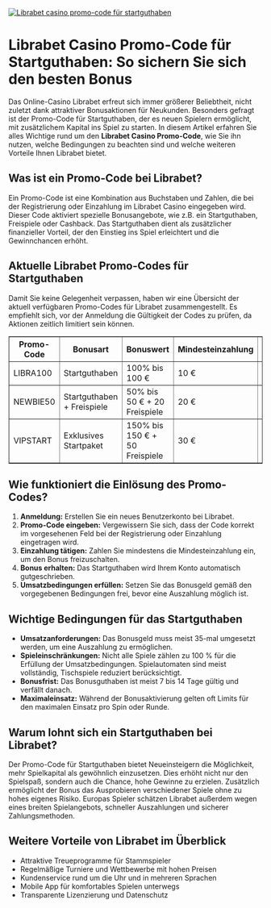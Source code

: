 [![Librabet casino promo-code für startguthaben](https://123-caf.pages.dev/gitsignup.png)](https://vrmoo.ru/Bt82HjjY)

<h1>Librabet Casino Promo-Code für Startguthaben: So sichern Sie sich den besten Bonus</h1>  <p>Das Online-Casino Librabet erfreut sich immer größerer Beliebtheit, nicht zuletzt dank attraktiver Bonusaktionen für Neukunden. Besonders gefragt ist der Promo-Code für Startguthaben, der es neuen Spielern ermöglicht, mit zusätzlichem Kapital ins Spiel zu starten. In diesem Artikel erfahren Sie alles Wichtige rund um den <strong>Librabet Casino Promo-Code</strong>, wie Sie ihn nutzen, welche Bedingungen zu beachten sind und welche weiteren Vorteile Ihnen Librabet bietet.</p>  <h2>Was ist ein Promo-Code bei Librabet?</h2> <p>Ein Promo-Code ist eine Kombination aus Buchstaben und Zahlen, die bei der Registrierung oder Einzahlung im Librabet Casino eingegeben wird. Dieser Code aktiviert spezielle Bonusangebote, wie z.B. ein Startguthaben, Freispiele oder Cashback. Das Startguthaben dient als zusätzlicher finanzieller Vorteil, der den Einstieg ins Spiel erleichtert und die Gewinnchancen erhöht.</p>  <h2>Aktuelle Librabet Promo-Codes für Startguthaben</h2> <p>Damit Sie keine Gelegenheit verpassen, haben wir eine Übersicht der aktuell verfügbaren Promo-Codes für Librabet zusammengestellt. Es empfiehlt sich, vor der Anmeldung die Gültigkeit der Codes zu prüfen, da Aktionen zeitlich limitiert sein können.</p>  <table border="1" cellpadding="8" cellspacing="0">   <thead>     <tr>       <th>Promo-Code</th>       <th>Bonusart</th>       <th>Bonuswert</th>       <th>Mindesteinzahlung</th>       <th>Gültigkeit</th>     </tr>   </thead>   <tbody>     <tr>       <td>LIBRA100</td>       <td>Startguthaben</td>       <td>100% bis 100 €</td>       <td>10 €</td>       <td>Bis 30.06.2024</td>     </tr>     <tr>       <td>NEWBIE50</td>       <td>Startguthaben + Freispiele</td>       <td>50% bis 50 € + 20 Freispiele</td>       <td>20 €</td>       <td>Bis 31.07.2024</td>     </tr>     <tr>       <td>VIPSTART</td>       <td>Exklusives Startpaket</td>       <td>150% bis 150 € + 50 Freispiele</td>       <td>30 €</td>       <td>Bis 15.08.2024</td>     </tr>   </tbody> </table>  <h2>Wie funktioniert die Einlösung des Promo-Codes?</h2> <ol>   <li><strong>Anmeldung:</strong> Erstellen Sie ein neues Benutzerkonto bei Librabet.</li>   <li><strong>Promo-Code eingeben:</strong> Vergewissern Sie sich, dass der Code korrekt im vorgesehenen Feld bei der Registrierung oder Einzahlung eingetragen wird.</li>   <li><strong>Einzahlung tätigen:</strong> Zahlen Sie mindestens die Mindesteinzahlung ein, um den Bonus freizuschalten.</li>   <li><strong>Bonus erhalten:</strong> Das Startguthaben wird Ihrem Konto automatisch gutgeschrieben.</li>   <li><strong>Umsatzbedingungen erfüllen:</strong> Setzen Sie das Bonusgeld gemäß den vorgegebenen Bedingungen frei, bevor eine Auszahlung möglich ist.</li> </ol>  <h2>Wichtige Bedingungen für das Startguthaben</h2> <ul>   <li><strong>Umsatzanforderungen:</strong> Das Bonusgeld muss meist 35-mal umgesetzt werden, um eine Auszahlung zu ermöglichen.</li>   <li><strong>Spieleinschränkungen:</strong> Nicht alle Spiele zählen zu 100 % für die Erfüllung der Umsatzbedingungen. Spielautomaten sind meist vollständig, Tischspiele reduziert berücksichtigt.</li>   <li><strong>Bonusfrist:</strong> Das Bonusguthaben ist meist 7 bis 14 Tage gültig und verfällt danach.</li>   <li><strong>Maximaleinsatz:</strong> Während der Bonusaktivierung gelten oft Limits für den maximalen Einsatz pro Spin oder Runde.</li> </ul>  <h2>Warum lohnt sich ein Startguthaben bei Librabet?</h2> <p>Der Promo-Code für Startguthaben bietet Neueinsteigern die Möglichkeit, mehr Spielkapital als gewöhnlich einzusetzen. Dies erhöht nicht nur den Spielspaß, sondern auch die Chance, hohe Gewinne zu erzielen. Zusätzlich ermöglicht der Bonus das Ausprobieren verschiedener Spiele ohne zu hohes eigenes Risiko. Europas Spieler schätzen Librabet außerdem wegen eines breiten Spielangebots, schneller Auszahlungen und sicherer Zahlungsmethoden.</p>  <h2>Weitere Vorteile von Librabet im Überblick</h2> <ul>   <li>Attraktive Treueprogramme für Stammspieler</li>   <li>Regelmäßige Turniere und Wettbewerbe mit hohen Preisen</li>   <li>Kundenservice rund um die Uhr und in mehreren Sprachen</li>   <li>Mobile App für komfortables Spielen unterwegs</li>   <li>Transparente Lizenzierung und Datenschutz</li> </ul>